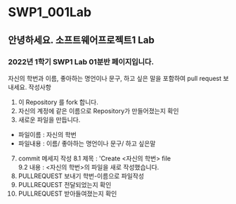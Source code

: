 # SWP1_001Lab

## 안녕하세요. 소프트웨어프로젝트1 Lab
### 2022년 1학기 SWP1 Lab 01분반 페이지입니다.

자신의 학번과 이름, 좋아하는 명언이나 문구, 하고 싶은 말을 포함하여 pull request 보내세요.
작성사항
1. 이 Repository 를 fork 합니다.
2. 자신의 계정에 같은 이름으로 Repository가 만들어졌는지 확인
3. 새로운 파일을 만듭니다.
 * 파일이름 : 자신의 학번  
 * 파일내용 : 이름/ 좋아하는 명언이나 문구/ 하고 싶은말
7. commit 메세지 작성
8.1  제목 : 'Create <자신의 학번> file  
9.2  내용 : <자신의 학번>의 파일을 새로 작성했습니다.    
10. PULLREQUEST 보내기
학번-이름으로 파일작성  
6. PULLREQUEST 전달되었는지 확인
7. PULLREQUEST 받아들여졌는지 확인
